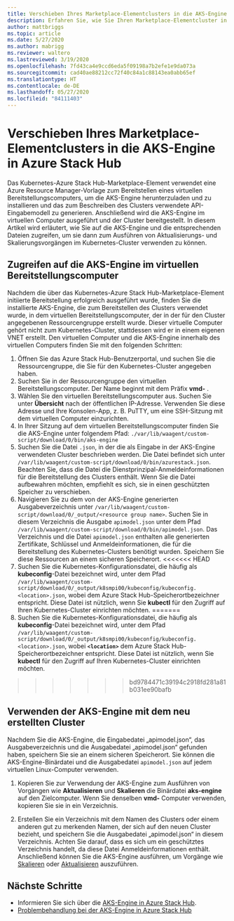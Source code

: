 ```yaml
---
title: Verschieben Ihres Marketplace-Elementclusters in die AKS-Engine in Azure Stack Hub
description: Erfahren Sie, wie Sie Ihren Marketplace-Elementcluster in Azure Stack Hub in die AKS-Engine verschieben.
author: mattbriggs
ms.topic: article
ms.date: 5/27/2020
ms.author: mabrigg
ms.reviewer: waltero
ms.lastreviewed: 3/19/2020
ms.openlocfilehash: 7fd43ca4e9ccd6eda5f09198a7b2efe1e9da073a
ms.sourcegitcommit: cad40ae88212cc72f40c84a1c88143ea0abb65ef
ms.translationtype: HT
ms.contentlocale: de-DE
ms.lasthandoff: 05/27/2020
ms.locfileid: "84111403"
---
```

# <a name="move-your-marketplace-item-cluster-to-the-aks-engine-on-azure-stack-hub"></a>Verschieben Ihres Marketplace-Elementclusters in die AKS-Engine in Azure Stack Hub

Das Kubernetes-Azure Stack Hub-Marketplace-Element verwendet eine Azure Resource Manager-Vorlage zum Bereitstellen eines virtuellen Bereitstellungscomputers, um die AKS-Engine herunterzuladen und zu installieren und das zum Beschreiben des Clusters verwendete API-Eingabemodell zu generieren. Anschließend wird die AKS-Engine im virtuellen Computer ausgeführt und der Cluster bereitgestellt. In diesem Artikel wird erläutert, wie Sie auf die AKS-Engine und die entsprechenden Dateien zugreifen, um sie dann zum Ausführen von Aktualisierungs- und Skalierungsvorgängen im Kubernetes-Cluster verwenden zu können.

## <a name="access-aks-engine-in-the-dvm"></a>Zugreifen auf die AKS-Engine im virtuellen Bereitstellungscomputer

Nachdem die über das Kubernetes-Azure Stack Hub-Marketplace-Element initiierte Bereitstellung erfolgreich ausgeführt wurde, finden Sie die installierte AKS-Engine, die zum Bereitstellen des Clusters verwendet wurde, in dem virtuellen Bereitstellungscomputer, der in der für den Cluster angegebenen Ressourcengruppe erstellt wurde. Dieser virtuelle Computer gehört nicht zum Kubernetes-Cluster, stattdessen wird er in einem eigenen VNET erstellt. Den virtuellen Computer und die AKS-Engine innerhalb des virtuellen Computers finden Sie mit den folgenden Schritten:

1.  Öffnen Sie das Azure Stack Hub-Benutzerportal, und suchen Sie die Ressourcengruppe, die Sie für den Kubernetes-Cluster angegeben haben.
2.  Suchen Sie in der Ressourcengruppe den virtuellen Bereitstellungscomputer. Der Name beginnt mit dem Präfix **vmd-** .
3.  Wählen Sie den virtuellen Bereitstellungscomputer aus. Suchen Sie unter **Übersicht** nach der öffentlichen IP-Adresse. Verwenden Sie diese Adresse und Ihre Konsolen-App, z. B. PuTTY, um eine SSH-Sitzung mit dem virtuellen Computer einzurichten.
4.  In Ihrer Sitzung auf dem virtuellen Bereitstellungscomputer finden Sie die AKS-Engine unter folgendem Pfad: `./var/lib/waagent/custom-script/download/0/bin/aks-engine`
5.  Suchen Sie die Datei `.json`, in der die als Eingabe in der AKS-Engine verwendeten Cluster beschrieben werden. Die Datei befindet sich unter `/var/lib/waagent/custom-script/download/0/bin/azurestack.json`. Beachten Sie, dass die Datei die Dienstprinzipal-Anmeldeinformationen für die Bereitstellung des Clusters enthält. Wenn Sie die Datei aufbewahren möchten, empfiehlt es sich, sie in einen geschützten Speicher zu verschieben.
6.  Navigieren Sie zu dem von der AKS-Engine generierten Ausgabeverzeichnis unter `/var/lib/waagent/custom-script/download/0/_output/<resource group name>`. Suchen Sie in diesem Verzeichnis die Ausgabe `apimodel.json` unter dem Pfad `/var/lib/waagent/custom-script/download/0/bin/apimodel.json`. Das Verzeichnis und die Datei `apimodel.json` enthalten alle generierten Zertifikate, Schlüssel und Anmeldeinformationen, die für die Bereitstellung des Kubernetes-Clusters benötigt wurden. Speichern Sie diese Ressourcen an einem sicheren Speicherort.
<<<<<<< HEAD
7.  Suchen Sie die Kubernetes-Konfigurationsdatei, die häufig als **kubeconfig**-Datei bezeichnet wird, unter dem Pfad `/var/lib/waagent/custom-script/download/0/_output/k8smpi00/kubeconfig/kubeconfig.<location>.json`, wobei **<location>** dem Azure Stack Hub-Speicherortbezeichner entspricht. Diese Datei ist nützlich, wenn Sie **kubectl** für den Zugriff auf Ihren Kubernetes-Cluster einrichten möchten.
=======
7.  Suchen Sie die Kubernetes-Konfigurationsdatei, die häufig als **kubeconfig**-Datei bezeichnet wird, unter dem Pfad `/var/lib/waagent/custom-script/download/0/_output/k8smpi00/kubeconfig/kubeconfig.<location>.json`, wobei **`<location>`** dem Azure Stack Hub-Speicherortbezeichner entspricht. Diese Datei ist nützlich, wenn Sie **kubectl** für den Zugriff auf Ihren Kubernetes-Cluster einrichten möchten.

>>>>>>> bd9784471c39194c2918fd281a81b031ee90bafb

## <a name="use-the-aks-engine-with-your-newly-created-cluster"></a>Verwenden der AKS-Engine mit dem neu erstellten Cluster

Nachdem Sie die AKS-Engine, die Eingabedatei „apimodel.json“, das Ausgabeverzeichnis und die Ausgabedatei „apimodel.json“ gefunden haben, speichern Sie sie an einem sicheren Speicherort. Sie können die AKS-Engine-Binärdatei und die Ausgabedatei `apimodel.json` auf jedem virtuellen Linux-Computer verwenden.

1.  Kopieren Sie zur Verwendung der AKS-Engine zum Ausführen von Vorgängen wie **Aktualisieren** und **Skalieren** die Binärdatei **aks-engine** auf den Zielcomputer. Wenn Sie denselben **vmd-** Computer verwenden, kopieren Sie sie in ein Verzeichnis.

2.  Erstellen Sie ein Verzeichnis mit dem Namen des Clusters oder einem anderen gut zu merkenden Namen, der sich auf den neuen Cluster bezieht, und speichern Sie die Ausgabedatei „apimodel.json“ in diesem Verzeichnis. Achten Sie darauf, dass es sich um ein geschütztes Verzeichnis handelt, da diese Datei Anmeldeinformationen enthält. Anschließend können Sie die AKS-Engine ausführen, um Vorgänge wie [Skalieren](azure-stack-kubernetes-aks-engine-scale.md) oder [Aktualisieren](azure-stack-kubernetes-aks-engine-upgrade.md) auszuführen.

## <a name="next-steps"></a>Nächste Schritte

- Informieren Sie sich über die [AKS-Engine in Azure Stack Hub](azure-stack-kubernetes-aks-engine-overview.md).  
- [Problembehandlung bei der AKS-Engine in Azure Stack Hub](azure-stack-kubernetes-aks-engine-troubleshoot.md)  

